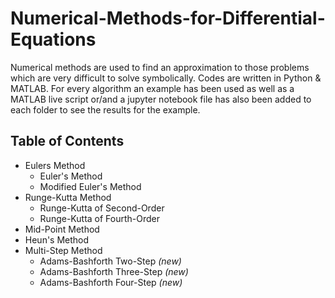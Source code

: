 # Numerical-Methods-for-Differential-Equations
Numerical methods are used to find an approximation to those problems which are very difficult to solve symbolically. Codes are written in Python & MATLAB. For every
algorithm an example has been used as well as a MATLAB live script or/and a jupyter notebook file has also been added to each folder to see the results for the example.

## Table of Contents
- Eulers Method
    - Euler's Method
    - Modified Euler's Method
- Runge-Kutta Method
    - Runge-Kutta of Second-Order
    - Runge-Kutta of Fourth-Order
- Mid-Point Method
- Heun's Method
- Multi-Step Method
    - Adams-Bashforth Two-Step *(new)*
    - Adams-Bashforth Three-Step *(new)*
    - Adams-Bashforth Four-Step *(new)*
